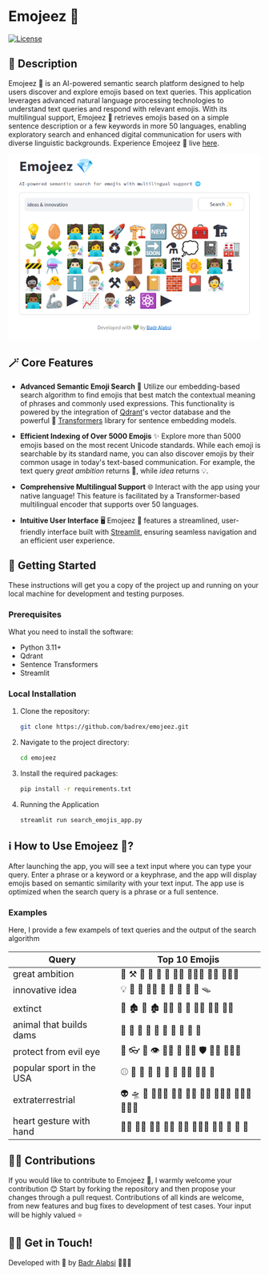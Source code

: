 # Emojeez 💎

[![License](https://img.shields.io/badge/license-MIT-blue.svg)](LICENSE)


## 📑 Description

Emojeez 💎 is an AI-powered semantic search platform designed to help users discover and explore emojis based on text queries. This application leverages advanced natural language processing technologies to understand text queries and respond with relevant emojis. With its multilingual support, Emojeez 💎 retrieves emojis based on a simple sentence description or a few keywords in more 50 languages, enabling exploratory search and enhanced digital communication for users with diverse linguistic backgrounds. Experience Emojeez 💎 live [here](https://emojeez.streamlit.app/).


![a snapshot of the Streamlit app](./img.png)


## 🪄 Core Features

 - **Advanced Semantic Emoji Search** 🔎 Utilize our embedding-based search algorithm to find emojis that best match the contextual meaning of phrases and commonly used expressions. This functionality is powered by the integration of [Qdrant](https://qdrant.tech/)'s vector database and the powerful 🤗 [Transformers](https://huggingface.co/docs/transformers/en/index) library for sentence embedding models.

- **Efficient Indexing of Over 5000 Emojis** ✨  Explore more than 5000 emojis based on the most recent Unicode standards. While each emoji is searchable by its standard name, you can also discover emojis by their common usage in today's text-based communication. For example, the text query *great ambition* returns 🚀, while *idea* returns 💡.

- **Comprehensive Multilingual Support** 🌐 Interact with the app using your native language! This feature is facilitated by a Transformer-based multilingual encoder that supports over 50 languages.

- **Intuitive User Interface** 🖥️ Emojeez 💎 features a streamlined, user-friendly interface built with [Streamlit](https://streamlit.io/), ensuring seamless navigation and an efficient user experience.


## 🌱 Getting Started

These instructions will get you a copy of the project up and running on your local machine for development and testing purposes.

### Prerequisites

What you need to install the software:

- Python 3.11+
- Qdrant
- Sentence Transformers
- Streamlit


### Local Installation

1. Clone the repository:
   ```bash
   git clone https://github.com/badrex/emojeez.git

2. Navigate to the project directory:

    ```bash
    cd emojeez

3. Install the required packages:

    ```bash
    pip install -r requirements.txt

4. Running the Application

    ```bash
    streamlit run search_emojis_app.py

## ℹ️ How to Use Emojeez 💎?

After launching the app, you will see a text input where you can type your query. Enter a phrase or a keyword or a keyphrase, and the app will display emojis based on semantic similarity with your text input. The app use is optimized when the search query is a phrase or a full sentence.


### Examples 

Here, I provide a few exampels of text queries and the output of the search algorithm


<font size="4">

| Query | Top 10 Emojis |
|----------|----------|
| great ambition  | 🚀 ⚒ 💯 💸 🎯 🧗 🧗‍♂ 🧗🏽‍♂ 🏃‍♀️ 🧗🏾‍♂️  |
| innovative idea  | 💡 🥚 🧰 🧑‍💻 🚀 🧩 🛞 🌱 💭 🪤  |
| extinct  | 🦣 🏚️ 🦖 🏚 🧟‍♀ 🦤 🦕 🧟‍♀️ 🧟‍♂ 🧟‍♂️ |
| animal that builds dams | 🦫 🐃 🐏 🐐 🦬 🦦 🐂 🦛 🐺 🦙 |
| protect from evil eye | 🧿 👓 🥽 👁 🦹🏻 👀 🦹🏿 🛡️ 🦹🏼 🦹🏻‍♂ |
| popular sport in the USA | ⚾ 🏐 🏀 🏈 🥍 🏓 🏑 🤾‍♂ 🤾‍♂️ 🎾 |
| extraterrestrial | 👽 🛸 👾 👩🏼‍🚀 👩‍🚀 🧑‍🚀 👨‍🚀 👩🏽‍🚀 🧑🏻‍🚀 👩🏾‍🚀 |
| heart gesture with hand | 🫶🏽 🫶🏿 🫶🏾 🫶🏻 🫶🏼 💁🏼‍♂ 🙌🏽 🤟 🫶 🙌 |

</font>




## 🫶🏼 Contributions

If you would like to contribute to Emojeez 💎, I warmly welcome your contribution 😊 Start by forking the repository and then propose your changes through a pull request. Contributions of all kinds are welcome, from new features and bug fixes to development of test cases. Your input will be highly valued ⭐


## 🤙🏼 Get in Touch! 

Developed with 💚 by [Badr Alabsi](https://badrex.github.io/) 👨🏻‍💻